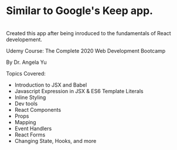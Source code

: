 <h1> Similar to Google's Keep app. </h1>
</br>
Created this app after being inroduced to the fundamentals of React developement.
</br>

Udemy Course: The Complete 2020 Web Development Bootcamp </br>

By Dr. Angela Yu
</br>

Topics Covered:
<ul> 
  <li> Introduction to JSX and Babel  </li>
  <li> Javascript Expression in JSX & ES6 Template Literals  </li>
  <li>  Inline Styling </li>
  <li>Dev tools   </li>
  <li>  React Components </li>
  <li> Props  </li>
  <li>  Mapping </li>
  <li>  Event Handlers </li>
  <li> React Forms </li>
  <li> Changing State, Hooks, and more </li>
  </ul>
